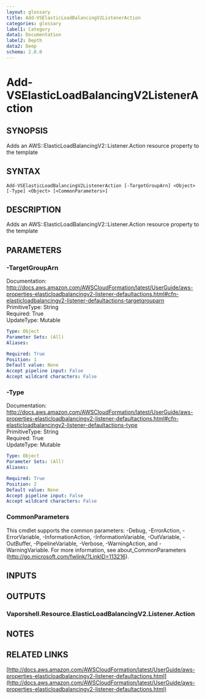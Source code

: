 ```yaml
---
layout: glossary
title: Add-VSElasticLoadBalancingV2ListenerAction
categories: glossary
label1: Category
data1: Documentation
label2: Depth
data2: Deep
schema: 2.0.0
---
```


# Add-VSElasticLoadBalancingV2ListenerAction

## SYNOPSIS
Adds an AWS::ElasticLoadBalancingV2::Listener.Action resource property to the template

## SYNTAX

```
Add-VSElasticLoadBalancingV2ListenerAction [-TargetGroupArn] <Object> [-Type] <Object> [<CommonParameters>]
```

## DESCRIPTION
Adds an AWS::ElasticLoadBalancingV2::Listener.Action resource property to the template

## PARAMETERS

### -TargetGroupArn
Documentation: http://docs.aws.amazon.com/AWSCloudFormation/latest/UserGuide/aws-properties-elasticloadbalancingv2-listener-defaultactions.html#cfn-elasticloadbalancingv2-listener-defaultactions-targetgrouparn    
PrimitiveType: String    
Required: True    
UpdateType: Mutable

```yaml
Type: Object
Parameter Sets: (All)
Aliases:

Required: True
Position: 1
Default value: None
Accept pipeline input: False
Accept wildcard characters: False
```

### -Type
Documentation: http://docs.aws.amazon.com/AWSCloudFormation/latest/UserGuide/aws-properties-elasticloadbalancingv2-listener-defaultactions.html#cfn-elasticloadbalancingv2-listener-defaultactions-type    
PrimitiveType: String    
Required: True    
UpdateType: Mutable

```yaml
Type: Object
Parameter Sets: (All)
Aliases:

Required: True
Position: 2
Default value: None
Accept pipeline input: False
Accept wildcard characters: False
```

### CommonParameters
This cmdlet supports the common parameters: -Debug, -ErrorAction, -ErrorVariable, -InformationAction, -InformationVariable, -OutVariable, -OutBuffer, -PipelineVariable, -Verbose, -WarningAction, and -WarningVariable.
For more information, see about_CommonParameters (http://go.microsoft.com/fwlink/?LinkID=113216).

## INPUTS

## OUTPUTS

### Vaporshell.Resource.ElasticLoadBalancingV2.Listener.Action

## NOTES

## RELATED LINKS

[http://docs.aws.amazon.com/AWSCloudFormation/latest/UserGuide/aws-properties-elasticloadbalancingv2-listener-defaultactions.html](http://docs.aws.amazon.com/AWSCloudFormation/latest/UserGuide/aws-properties-elasticloadbalancingv2-listener-defaultactions.html)

